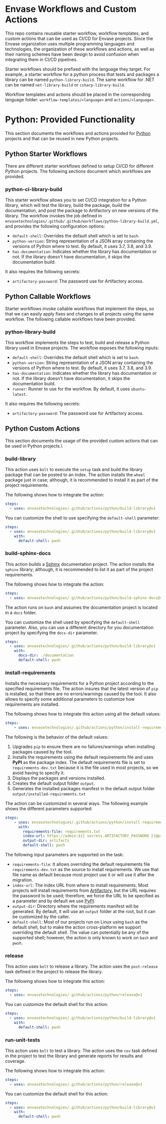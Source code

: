 # Envase Workflows and Custom Actions

This repo contains reusable starter workflow, workflow templates, and custom actions that can be used as CI/CD for Envase projects. Since the Envase organization uses multiple programming languages and technologies, the organization of these workflows and actions, as well as their naming schemes have been design to avoid confusion when integrating them in CI/CD pipelines.

Starter workflows should be prefixed with the language they target. For example, a starter workflow for a python process that tests and packages a library can be named `python-library-build`. The same workflow for .NET can be named `net-library-build` or `csharp-library-build`.

Workflow templates and actions should be placed in the corresponding language folder: `workflow-templates/<language>` and `actions/<language>`.

# Python: Provided Functionality

This section documents the workflows and actions provided for [Python](https://www.python.org/) projects and that can be reused in new Python projects.
## Python Starter Workflows

There are different starter workflows defined to setup CI/CD for different Python projects. The following sections document which workflows are provided.

### python-ci-library-build

This starter workflow allows you to set CI/CD integration for a Python library, which will test the library, build the package, build the documentation, and post the package to Artifactory on new versions of the library. The workflow invokes the job defined in `envasetechnologies/.github/.github/workflows/python-library-build.yml`, and provides the following configuration options:

* `default-shell`: Overrides the default shell which is set to `bash`.
* `python-version`: String representation of a JSON array containing the versions of Python where to test. By default, it uses 3.7, 3.8, and 3.9.
* `has-documentation`: Indicates whether the library has documentation or not. If the library doesn't have documentation, it skips the documentation build.

It also requires the following secrets:

* `artifactory-password`: The password use for Artifactory access.

## Python Callable Workflows

Starter workflows invoke callable workflows that implement the steps, so that we can easily apply fixes and changes to all projects using the same workflow. The following callable workflows have been provided.

### python-library-build

This workflow implements the steps to test, build and release a Python library used in Envase projects. The workflow exposes the following inputs:

* `default-shell`: Overrides the default shell which is set to `bash`.
* `python-version`: String representation of a JSON array containing the versions of Python where to test. By default, it uses 3.7, 3.8, and 3.9.
* `has-documentation`: Indicates whether the library has documentation or not. If the library doesn't have documentation, it skips the documentation build.
* `runner`: Runner to use for the workflow. By default, it uses `ubuntu-latest`.

It also requires the following secrets:

* `artifactory-password`: The password use for Artifactory access.

## Python Custom Actions

This section documents the usage of the provided custom actions that can be used in Python projects.\

### build-library

This action uses `bolt` to execute the `setup` task and build the library package that can be posted to an index. The action installs the `wheel` package just in case; although, it is recommended to install it as part of the project requirements.

The following shows how to integrate the action:

```yaml
steps:
  - uses: envasetechnologies/.github/actions/python/build-library@v1
```

You can customize the shell to use specifying the `default-shell` parameter:

```yaml
steps:
  - uses: envasetechnologies/.github/actions/python/build-library@v1
    with:
      default-shell: pwsh
```

### build-sphinx-docs

This action builds a [Sphinx](https://www.sphinx-doc.org/) documentation project. The action installs the `sphinx` library; although, it is recommended to list it as part of the project requirements.

The following shows how to integrate the action:

```yaml
steps:
  - uses: envasetechnologies/.github/actions/python/build-sphinx-docs@v1
```

The action runs on `bash` and assumes the documentation project is located in a `docs` folder.

You can customize the shell used by specifying the `default-shell` parameter. Also, you can use a different directory for you documentation project by specifying the `docs-dir` parameter.

```yaml
steps:
  - uses: envasetechnologies/.github/actions/python/build-library@v1
    with:
      docs-dir: ./documentation
      default-shell: pwsh
```

### install-requirements

Installs the necessary requirements for a Python project according to the specified requirements file. The action insures that the latest version of `pip` is installed, so that there are no errors/warnings caused by the tool. It also allows to specify some additional parameters to customize how requirements are installed.

The following shows how to integrate this action using all the default values:

```yaml
steps:
    - uses: envasetechnologies/.github/actions/python/install-requirements@v1
```

The following is the behavior of the default values:

1. Upgrades `pip` to ensure there are no failures/warnings when installing packages caused by the tool.
2. Installs the requirements using the default requirements file and uses **PyPI** as the package index. The default requirements file is set to `requirements-dev.txt` because it is the file used in most projects, so we avoid having to specify it.
3. Displays the packages and versions installed.
4. Creates the default output folder `output`.
5. Generates the installed packages manifest in the default output folder `output/installed-requirements.txt`

The action can be customized in several ways. The following example shows the different parameters supported:

```yaml
steps:
    - uses: envasetechnologies/.github/actions/python/install-requirements@v1
      with:
        requirements-file: requirements.txt
        index-url: https://admin:${{ secrets.ARTIFACTORY_PASSWORD }}@profittools.jfrog.io/profittools/api/pypi/pypi/simple
        output-dir: artifacts
        default-shell: pwsh
```

The following input parameters are supported on the task:

- `requirements-file`: It allows overriding the default requirements file `requirements-dev.txt` as the source to install requirements. We use that file name as default because most project use it or will use it after the migration.
- `index-url`: The index URL from where to install requirements. Most projects will install requirements from [Artifactory](https://profittools.jfrog.io), but the URL requires the password to be used; therefore, we force the URL to be specified as a parameter and by default we use [PyPI](https://pypi.org/).
- `output-dir`: Directory where the requirements manifest will be generated. By default, it will use an `output` folder at the root, but it can be customized by the caller.
- `default-shell`: Most of our projects run on Linux using `bash` as the default shell, but to make the action cross-platform we support overriding the default shell. The value can potentially be any of the supported shell; however, the action is only known to work on `bash` and `pwsh`.

### release

This action uses `bolt` to release a library. The action uses the `post-release` task defined in the project to release the library.

The following shows how to integrate this action:

```yaml
steps:
  - uses: envasetechnologies/.github/actions/python/release@v1
```

You can customize the default shell for this action:

```yaml
steps:
  - uses: envasetechnologies/.github/actions/python/build-library@v1
    with:
      default-shell: pwsh
```

### run-unit-tests

This action uses `bolt` to test a library. The action uses the `cov` task defined in the project to test the library and generate reports for results and coverage.

The following shows how to integrate this action:

```yaml
steps:
  - uses: envasetechnologies/.github/actions/python/release@v1
```

You can customize the default shell for this action:

```yaml
steps:
  - uses: envasetechnologies/.github/actions/python/build-library@v1
    with:
      default-shell: pwsh
```

